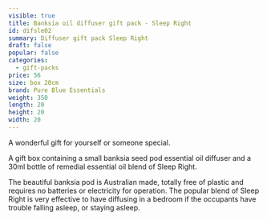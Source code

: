 ```yaml
---
visible: true
title: Banksia oil diffuser gift pack - Sleep Right
id: difsle02
summary: Diffuser gift pack Sleep Right
draft: false
popular: false
categories:
  - gift-packs
price: 56
size: box 20cm
brand: Pure Blue Essentials
weight: 350
length: 20
height: 20
width: 20
---
```

A﻿ wonderful gift for yourself or someone special.

A﻿ gift box ﻿containing a small banksia seed pod essential oil diffuser and a 30ml bottle of remedial essential oil blend of Sleep Right.

T﻿he beautiful banksia pod is Australian made, totally free of plastic and requires no batteries or electricity for operation.  The popular blend of Sleep Right is very effective to have diffusing in a bedroom if the occupants have trouble falling asleep, or staying asleep.